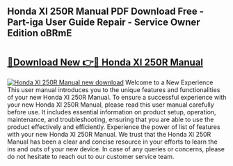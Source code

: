 ## Honda Xl 250R Manual PDF Download Free - Part-iga User Guide Repair - Service Owner Edition oBRmE

# <h2><a href="http://bc54399.oget.top/?id=Honda+Xl+250R+Manual">🔗Download New 👉🔴 Honda Xl 250R Manual</a></h2>

[![Honda Xl 250R Manual new download](https://i.imgur.com/5g1atiW.png)](http://bc54399.oget.top/?id=Honda+Xl+250R+Manual)
Welcome to a New Experience This user manual introduces you to the unique features and functionalities of your new Honda Xl 250R Manual. To ensure a successful experience with your new Honda Xl 250R Manual, please read this user manual carefully before use. It includes essential information on product setup, operation, maintenance, and troubleshooting, ensuring that you are able to use the product effectively and efficiently. Experience the power of list of features with your new Honda Xl 250R Manual. We trust that the Honda Xl 250R Manual has been a clear and concise resource in your efforts to learn the ins and outs of your new device. In case of any queries or concerns, please do not hesitate to reach out to our customer service team.
